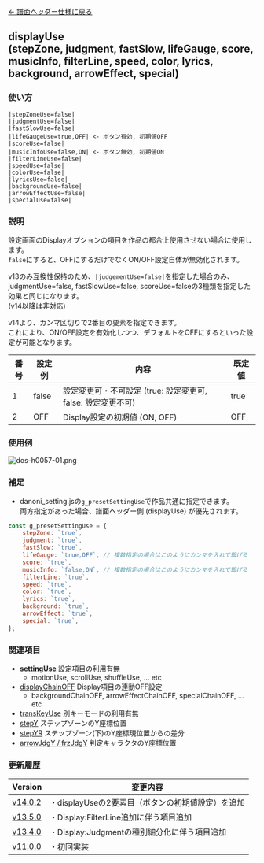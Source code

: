 [← 譜面ヘッダー仕様に戻る](dos_header.html)
## displayUse<br>(stepZone, judgment, fastSlow, lifeGauge, score, musicInfo, filterLine, speed, color, lyrics, background, arrowEffect, special)

### 使い方
```
|stepZoneUse=false|
|judgmentUse=false|
|fastSlowUse=false|
|lifeGaugeUse=true,OFF| <- ボタン有効, 初期値OFF
|scoreUse=false|
|musicInfoUse=false,ON| <- ボタン無効, 初期値ON
|filterLineUse=false|
|speedUse=false|
|colorUse=false|
|lyricsUse=false|
|backgroundUse=false|
|arrowEffectUse=false|
|specialUse=false|
```
### 説明
設定画面のDisplayオプションの項目を作品の都合上使用させない場合に使用します。  
`false`にすると、OFFにするだけでなくON/OFF設定自体が無効化されます。

v13のみ互換性保持のため、`|judgementUse=false|`を指定した場合のみ、  
judgmentUse=false, fastSlowUse=false, scoreUse=falseの3種類を指定した効果と同じになります。  
(v14以降は非対応)

v14より、カンマ区切りで2番目の要素を指定できます。  
これにより、ON/OFF設定を有効化しつつ、デフォルトをOFFにするといった設定が可能となります。  

|番号|設定例|内容|既定値|
|----|----|----|----|
|1|false|設定変更可・不可設定 (true: 設定変更可, false: 設定変更不可)|true|
|2|OFF|Display設定の初期値 (ON, OFF)|OFF|

### 使用例

![dos-h0057-01.png](./wiki/dos-h0057-01.png)

### 補足
- danoni_setting.jsの`g_presetSettingUse`で作品共通に指定できます。  
両方指定があった場合、譜面ヘッダー側 (displayUse) が優先されます。  

```javascript
const g_presetSettingUse = {
	stepZone: `true`,
	judgment: `true`,
	fastSlow: `true`,
	lifeGauge: `true,OFF`, // 複数指定の場合はこのようにカンマを入れて繋げる
	score: `true`,
	musicInfo: `false,ON`, // 複数指定の場合はこのようにカンマを入れて繋げる
	filterLine: `true`,
	speed: `true`,
	color: `true`,
	lyrics: `true`,
	background: `true`,
	arrowEffect: `true`,
	special: `true`,
};
```

### 関連項目
- [**settingUse**](dos-h0035-settingUse.html)  設定項目の利用有無
   - motionUse, scrollUse, shuffleUse, ... etc
- [displayChainOFF](dos-h0064-displayChainOFF.html)  Display項目の連動OFF設定
   - backgroundChainOFF, arrowEffectChainOFF, specialChainOFF, ... etc
- [transKeyUse](dos-h0024-transKeyUse.html)  別キーモードの利用有無
- [stepY](dos-h0014-stepY.html)  ステップゾーンのY座標位置
- [stepYR](dos-h0049-stepYR.html)  ステップゾーン(下)のY座標現位置からの差分
- [arrowJdgY / frzJdgY](dos-h0058-jdgY.html)  判定キャラクタのY座標位置

### 更新履歴

|Version|変更内容|
|----|----|
|[v14.0.2](https://github.com/cwtickle/danoniplus/releases/tag/v14.0.2)|・displayUseの2要素目（ボタンの初期値設定）を追加|
|[v13.5.0](https://github.com/cwtickle/danoniplus/releases/tag/v13.5.0)|・Display:FilterLine追加に伴う項目追加|
|[v13.4.0](https://github.com/cwtickle/danoniplus/releases/tag/v13.4.0)|・Display:Judgmentの種別細分化に伴う項目追加|
|[v11.0.0](https://github.com/cwtickle/danoniplus/releases/tag/v11.0.0)|・初回実装|